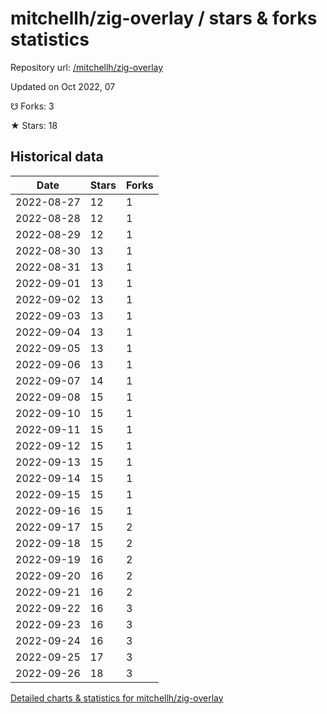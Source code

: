 # mitchellh/zig-overlay / stars & forks statistics

Repository url: [/mitchellh/zig-overlay](https://github.com/mitchellh/zig-overlay)

Updated on Oct 2022, 07

☋ Forks: 3

★ Stars: 18

## Historical data
| Date | Stars | Forks |
|------|-------|-------|
| 2022-08-27 | 12 | 1 | 
| 2022-08-28 | 12 | 1 | 
| 2022-08-29 | 12 | 1 | 
| 2022-08-30 | 13 | 1 | 
| 2022-08-31 | 13 | 1 | 
| 2022-09-01 | 13 | 1 | 
| 2022-09-02 | 13 | 1 | 
| 2022-09-03 | 13 | 1 | 
| 2022-09-04 | 13 | 1 | 
| 2022-09-05 | 13 | 1 | 
| 2022-09-06 | 13 | 1 | 
| 2022-09-07 | 14 | 1 | 
| 2022-09-08 | 15 | 1 | 
| 2022-09-10 | 15 | 1 | 
| 2022-09-11 | 15 | 1 | 
| 2022-09-12 | 15 | 1 | 
| 2022-09-13 | 15 | 1 | 
| 2022-09-14 | 15 | 1 | 
| 2022-09-15 | 15 | 1 | 
| 2022-09-16 | 15 | 1 | 
| 2022-09-17 | 15 | 2 | 
| 2022-09-18 | 15 | 2 | 
| 2022-09-19 | 16 | 2 | 
| 2022-09-20 | 16 | 2 | 
| 2022-09-21 | 16 | 2 | 
| 2022-09-22 | 16 | 3 | 
| 2022-09-23 | 16 | 3 | 
| 2022-09-24 | 16 | 3 | 
| 2022-09-25 | 17 | 3 | 
| 2022-09-26 | 18 | 3 | 


[Detailed charts & statistics for mitchellh/zig-overlay](https://reviewgithub.com/rep/mitchellh/zig-overlay)
